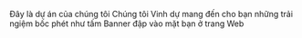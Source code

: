 Đây là dự án của chúng tôi 
Chúng tôi Vinh dự mang đến cho bạn những trải ngiệm bốc phét như tấm Banner đập vào mặt bạn ở trang Web
